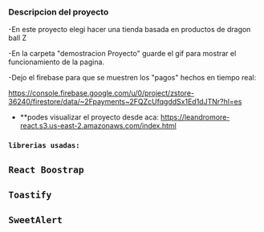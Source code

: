 

### Descripcion del proyecto

-En este proyecto elegi hacer una tienda basada en productos de dragon ball Z

-En la carpeta "demostracion Proyecto" guarde el gif para mostrar el funcionamiento de la pagina.

-Dejo el firebase para que se muestren los "pagos" hechos en tiempo real:

https://console.firebase.google.com/u/0/project/zstore-36240/firestore/data/~2Fpayments~2FQZcUfqgddSx1Ed1dJTNr?hl=es

- **podes visualizar el proyecto desde aca: https://leandromore-react.s3.us-east-2.amazonaws.com/index.html

### `librerias usadas:`

## `React Boostrap`
## `Toastify`
## `SweetAlert`

